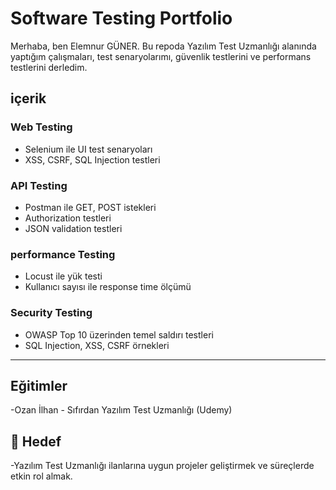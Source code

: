 # Software Testing Portfolio

Merhaba, ben Elemnur GÜNER. Bu repoda Yazılım Test Uzmanlığı alanında yaptığım çalışmaları, test senaryolarımı, güvenlik testlerini ve performans testlerini derledim.

## içerik

###  Web Testing
- Selenium ile UI test senaryoları
- XSS, CSRF, SQL Injection testleri

###  API Testing
- Postman ile GET, POST istekleri
- Authorization testleri
- JSON validation testleri

### performance Testing
- Locust ile yük testi
- Kullanıcı sayısı ile response time ölçümü

### Security Testing
- OWASP Top 10 üzerinden temel saldırı testleri
- SQL Injection, XSS, CSRF örnekleri

---

## Eğitimler
-Ozan İlhan - Sıfırdan Yazılım Test Uzmanlığı (Udemy)

## 💼 Hedef
-Yazılım Test Uzmanlığı ilanlarına uygun projeler geliştirmek ve süreçlerde etkin rol almak.

